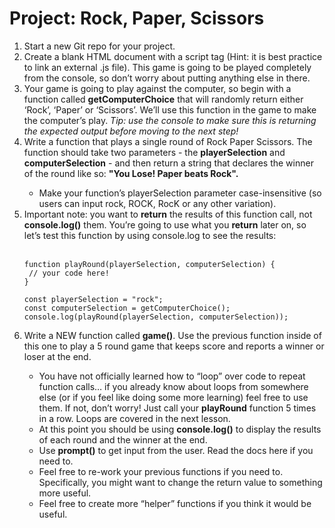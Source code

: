 # Project: Rock, Paper, Scissors 

<ol>
<li>Start a new Git repo for your project.</li>
<li>Create a blank HTML document with a script tag (Hint: it is best practice to link an external .js file). This game is going to be played completely from the console, so don’t worry about putting anything else in there.</li>
<li>Your game is going to play against the computer, so begin with a function called <strong>getComputerChoice</strong> that will randomly return either ‘Rock’, ‘Paper’ or ‘Scissors’. We’ll use this function in the game to make the computer’s play. <em>Tip: use the console to make sure this is returning the expected output before moving to the next step!</em></li>
<li>Write a function that plays a single round of Rock Paper Scissors. The function should take two parameters - the <strong>playerSelection</strong> and <strong>computerSelection</strong> - and then return a string that declares the winner of the round like so: <strong>"You Lose! Paper beats Rock".</strong></li>
<ul>
<li>Make your function’s playerSelection parameter case-insensitive (so users can input rock, ROCK, RocK or any other variation).</li>
</ul>
<li>Important note: you want to <strong>return</strong> the results of this function call, not <strong>console.log()</strong> them. You’re going to use what you <strong>return</strong> later on, so let’s test this function by using console.log to see the results:</li><br>

    function playRound(playerSelection, computerSelection) {
     // your code here!
    }
 
    const playerSelection = "rock";
    const computerSelection = getComputerChoice();
    console.log(playRound(playerSelection, computerSelection));

<li>Write a NEW function called <strong>game()</strong>. Use the previous function inside of this one to play a 5 round game that keeps score and reports a winner or loser at the end.</li>
<ul>
<li>You have not officially learned how to “loop” over code to repeat function calls… if you already know about loops from somewhere else (or if you feel like doing some more learning) feel free to use them. If not, don’t worry! Just call your <strong>playRound</strong> function 5 times in a row. Loops are covered in the next lesson.</li>
<li>At this point you should be using <strong>console.log()</strong> to display the results of each round and the winner at the end.</li>
<li>Use <strong>prompt()</strong> to get input from the user. Read the docs here if you need to.</li>
<li>Feel free to re-work your previous functions if you need to. Specifically, you might want to change the return value to something more useful.</li>
<li>Feel free to create more “helper” functions if you think it would be useful.
</li>
</ul>
